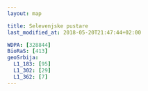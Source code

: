 ```yaml
---
layout: map

title: Selevenjske pustare
last_modified_at: 2018-05-20T21:47:44+02:00

WDPA: [328844]
BioRaS: [413]
geoSrbija:
  L1_183: [95]
  L1_302: [29]
  L1_362: [7]
---
```

